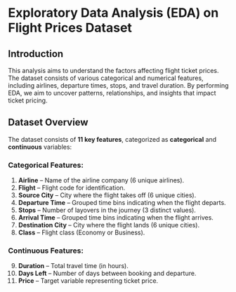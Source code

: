# **Exploratory Data Analysis (EDA) on Flight Prices Dataset**  

## **Introduction**  
This analysis aims to understand the factors affecting flight ticket prices. The dataset consists of various categorical and numerical features, including airlines, departure times, stops, and travel duration. By performing EDA, we aim to uncover patterns, relationships, and insights that impact ticket pricing.  

## **Dataset Overview**  
The dataset consists of **11 key features**, categorized as **categorical** and **continuous** variables:  

### **Categorical Features:**  
1. **Airline** – Name of the airline company (6 unique airlines).  
2. **Flight** – Flight code for identification.  
3. **Source City** – City where the flight takes off (6 unique cities).  
4. **Departure Time** – Grouped time bins indicating when the flight departs.  
5. **Stops** – Number of layovers in the journey (3 distinct values).  
6. **Arrival Time** – Grouped time bins indicating when the flight arrives.  
7. **Destination City** – City where the flight lands (6 unique cities).  
8. **Class** – Flight class (Economy or Business).  

### **Continuous Features:**  
9. **Duration** – Total travel time (in hours).  
10. **Days Left** – Number of days between booking and departure.  
11. **Price** – Target variable representing ticket price.  
